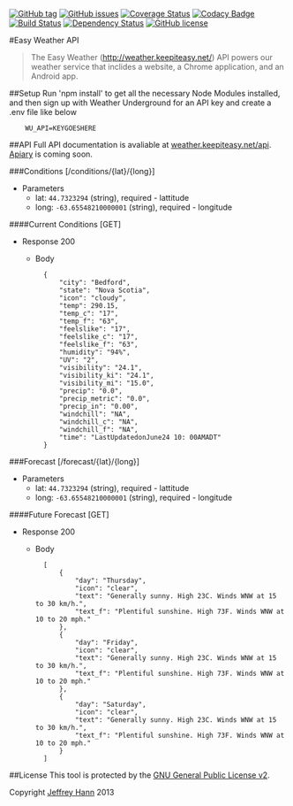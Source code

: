 [![GitHub tag](https://img.shields.io/github/tag/easy-weather/api.svg)](https://github.com/easy-weather/api/tags)
[![GitHub issues](https://img.shields.io/github/issues/easy-weather/api.svg)](https://github.com/easy-weather/api/issues)
[![Coverage Status](https://coveralls.io/repos/easy-weather/api/badge.svg)](https://coveralls.io/r/easy-weather/api)
[![Codacy Badge](https://www.codacy.com/project/badge/459d2c5aae044408ba2cbe799ae6b216)](https://www.codacy.com/app/jeffhann/easy-weather-api)
[![Build Status](https://travis-ci.org/easy-weather/api.svg?branch=master)](https://travis-ci.org/easy-weather/api)
[![Dependency Status](https://david-dm.org/easy-weather/api.svg)](https://david-dm.org/easy-weather/api)
[![GitHub license](https://img.shields.io/github/license/easy-weather/api.svg)]()

#Easy Weather API
> The Easy Weather (http://weather.keepiteasy.net/) API powers our weather service that inclides a website, a Chrome application, and an Android app.

##Setup
Run 'npm install' to get all the necessary Node Modules installed, and then sign up with Weather Underground for an API key and create a .env file like below

		WU_API=KEYGOESHERE

##API
Full API documentation is avaliable at [weather.keepiteasy.net/api](http://weather.keepiteasy.net/apo/). [Apiary](https://apiary.io/) is coming soon.

###Conditions [/conditions/{lat}/{long}]

+ Parameters 
    + lat: `44.7323294` (string), required  - lattitude
    + long: `-63.65548210000001` (string), required  - longitude

####Current Conditions [GET]

+ Response 200
    + Body
    
            {
                "city": "Bedford",
                "state": "Nova Scotia",
                "icon": "cloudy",
                "temp": 290.15,
                "temp_c": "17",
                "temp_f": "63",
                "feelslike": "17",
                "feelslike_c": "17",
                "feelslike_f": "63",
                "humidity": "94%",
                "UV": "2",
                "visibility": "24.1",
                "visibility_ki": "24.1",
                "visibility_mi": "15.0",
                "precip": "0.0",
                "precip_metric": "0.0",
                "precip_in": "0.00",
                "windchill": "NA",
                "windchill_c": "NA",
                "windchill_f": "NA",
                "time": "LastUpdatedonJune24 10: 00AMADT"
            }
        
###Forecast [/forecast/{lat}/{long}]

+ Parameters 
    + lat: `44.7323294` (string), required  - lattitude
    + long: `-63.65548210000001` (string), required  - longitude

####Future Forecast [GET]

+ Response 200
    + Body
    
            [
                {
                    "day": "Thursday",
                    "icon": "clear",
                    "text": "Generally sunny. High 23C. Winds WNW at 15 to 30 km/h.",
                    "text_f": "Plentiful sunshine. High 73F. Winds WNW at 10 to 20 mph."
                },
                {
                    "day": "Friday",
                    "icon": "clear",
                    "text": "Generally sunny. High 23C. Winds WNW at 15 to 30 km/h.",
                    "text_f": "Plentiful sunshine. High 73F. Winds WNW at 10 to 20 mph."
                },
                {
                    "day": "Saturday",
                    "icon": "clear",
                    "text": "Generally sunny. High 23C. Winds WNW at 15 to 30 km/h.",
                    "text_f": "Plentiful sunshine. High 73F. Winds WNW at 10 to 20 mph."
                }
            ]

##License
This tool is protected by the [GNU General Public License v2](http://www.gnu.org/licenses/gpl-2.0.html).

Copyright [Jeffrey Hann](http://jeffreyhann.ca/) 2013
